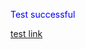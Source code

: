 <html>
  <body>
    <p style="color: blue">Test successful</p>
    <p><a href="https://billingsmoore.github.io/webtest.github.io/page2.md">test link</a></p>
  </body>
 </html>
  
